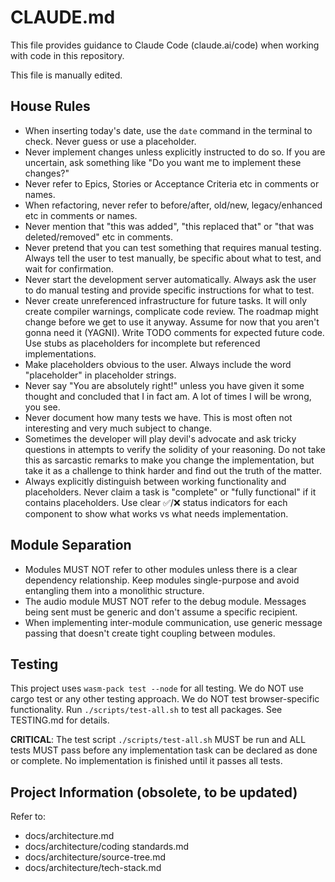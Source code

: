 # CLAUDE.md

This file provides guidance to Claude Code (claude.ai/code) when working with code in this repository.

This file is manually edited.

## House Rules
- When inserting today's date, use the `date` command in the terminal to check. Never guess or use a placeholder.
- Never implement changes unless explicitly instructed to do so. If you are uncertain, ask something like "Do you want me to implement these changes?"
- Never refer to Epics, Stories or Acceptance Criteria etc in comments or names.
- When refactoring, never refer to before/after, old/new, legacy/enhanced etc in comments or names.
- Never mention that "this was added", "this replaced that" or "that was deleted/removed" etc in comments.
- Never pretend that you can test something that requires manual testing. Always tell the user to test manually, be specific about what to test, and wait for confirmation.
- Never start the development server automatically. Always ask the user to do manual testing and provide specific instructions for what to test.
- Never create unreferenced infrastructure for future tasks. It will only create compiler warnings, complicate code review. The roadmap might change before we get to use it anyway. Assume for now that you aren't gonna need it (YAGNI). Write TODO comments for expected future code. Use stubs as placeholders for incomplete but referenced implementations.
- Make placeholders obvious to the user. Always include the word "placeholder" in placeholder strings.
- Never say "You are absolutely right!" unless you have given it some thought and concluded that I in fact am. A lot of times I will be wrong, you see.
- Never document how many tests we have. This is most often not interesting and very much subject to change.
- Sometimes the developer will play devil's advocate and ask tricky questions in attempts to verify the solidity of your reasoning. Do not take this as sarcastic remarks to make you change the implementation, but take it as a challenge to think harder and find out the truth of the matter.
- Always explicitly distinguish between working functionality and placeholders. Never claim a task is "complete" or "fully functional" if it contains placeholders. Use clear ✅/❌ status indicators for each component to show what works vs what needs implementation.

## Module Separation
- Modules MUST NOT refer to other modules unless there is a clear dependency relationship. Keep modules single-purpose and avoid entangling them into a monolithic structure.
- The audio module MUST NOT refer to the debug module. Messages being sent must be generic and don't assume a specific recipient.
- When implementing inter-module communication, use generic message passing that doesn't create tight coupling between modules.

## Testing
This project uses `wasm-pack test --node` for all testing. We do NOT use cargo test or any other testing approach. We do NOT test browser-specific functionality. Run `./scripts/test-all.sh` to test all packages. See TESTING.md for details.

**CRITICAL**: The test script `./scripts/test-all.sh` MUST be run and ALL tests MUST pass before any implementation task can be declared as done or complete. No implementation is finished until it passes all tests.

## Project Information (obsolete, to be updated)
Refer to:
- docs/architecture.md
- docs/architecture/coding standards.md
- docs/architecture/source-tree.md
- docs/architecture/tech-stack.md
